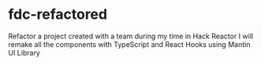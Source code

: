 # fdc-refactored
Refactor a project created with a team during my time in Hack Reactor
I will remake all the components with TypeScript and React Hooks using Mantin UI Library
